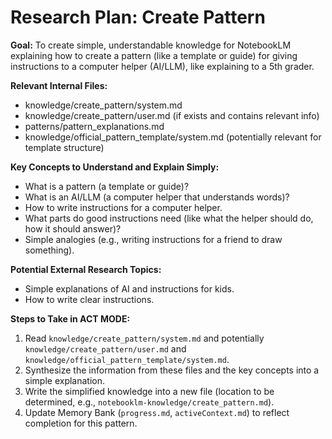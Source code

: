 # Research Plan: Create Pattern

**Goal:** To create simple, understandable knowledge for NotebookLM explaining how to create a pattern (like a template or guide) for giving instructions to a computer helper (AI/LLM), like explaining to a 5th grader.

**Relevant Internal Files:**
- knowledge/create_pattern/system.md
- knowledge/create_pattern/user.md (if exists and contains relevant info)
- patterns/pattern_explanations.md
- knowledge/official_pattern_template/system.md (potentially relevant for template structure)

**Key Concepts to Understand and Explain Simply:**
- What is a pattern (a template or guide)?
- What is an AI/LLM (a computer helper that understands words)?
- How to write instructions for a computer helper.
- What parts do good instructions need (like what the helper should do, how it should answer)?
- Simple analogies (e.g., writing instructions for a friend to draw something).

**Potential External Research Topics:**
- Simple explanations of AI and instructions for kids.
- How to write clear instructions.

**Steps to Take in ACT MODE:**
1. Read `knowledge/create_pattern/system.md` and potentially `knowledge/create_pattern/user.md` and `knowledge/official_pattern_template/system.md`.
2. Synthesize the information from these files and the key concepts into a simple explanation.
3. Write the simplified knowledge into a new file (location to be determined, e.g., `notebooklm-knowledge/create_pattern.md`).
4. Update Memory Bank (`progress.md`, `activeContext.md`) to reflect completion for this pattern.
